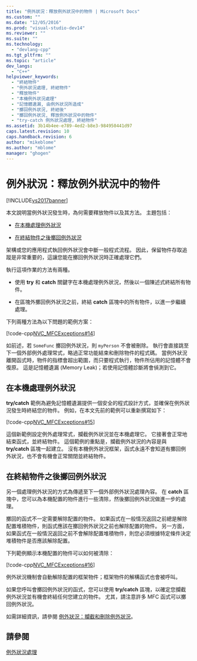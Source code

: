 ```yaml
---
title: "例外狀況：釋放例外狀況中的物件 | Microsoft Docs"
ms.custom: ""
ms.date: "12/05/2016"
ms.prod: "visual-studio-dev14"
ms.reviewer: ""
ms.suite: ""
ms.technology: 
  - "devlang-cpp"
ms.tgt_pltfrm: ""
ms.topic: "article"
dev_langs: 
  - "C++"
helpviewer_keywords: 
  - "終結物件"
  - "例外狀況處理, 終結物件"
  - "釋放物件"
  - "本機例外狀況處理"
  - "記憶體遺漏, 由例外狀況所造成"
  - "擲回例外狀況, 終結後"
  - "擲回例外狀況, 釋放例外狀況中的物件"
  - "try-catch 例外狀況處理, 終結物件"
ms.assetid: 3b14b4ee-e789-4ed2-b8e3-984950441d97
caps.latest.revision: 10
caps.handback.revision: 6
author: "mikeblome"
ms.author: "mblome"
manager: "ghogen"
---
```

# 例外狀況：釋放例外狀況中的物件
[!INCLUDE[vs2017banner](../assembler/inline/includes/vs2017banner.md)]

本文說明當例外狀況發生時，為何需要釋放物件以及其方法。  主題包括：  
  
-   [在本機處理例外狀況](#_core_handling_the_exception_locally)  
  
-   [在終結物件之後擲回例外狀況](#_core_throwing_exceptions_after_destroying_objects)  
  
 架構或您的應用程式執回例外狀況會中斷一般程式流程。  因此，保留物件存取追蹤是非常重要的，這讓您能在擲回例外狀況時正確處理它們。  
  
 執行這項作業的方法有兩種。  
  
-   使用 **try** 和 **catch** 關鍵字在本機處理例外狀況，然後以一個陳述式終結所有物件。  
  
-   在區塊外擲回例外狀況之前，終結 **catch** 區塊中的所有物件，以進一步繼續處理。  
  
 下列兩種方法為以下問題的範例方案：  
  
 [!code-cpp[NVC_MFCExceptions#14](../mfc/codesnippet/CPP/exceptions-freeing-objects-in-exceptions_1.cpp)]  
  
 如前述，若 `SomeFunc` 擲回例外狀況，則 `myPerson` 不會被刪除。  執行會直接跳至下一個外部例外處理常式，略過正常功能結束和刪除物件的程式碼。  當例外狀況離開函式時，物件的指標會超出範圍，而只要程式執行，物件所佔用的記憶體不會復原。  這是記憶體遺漏 \(Memory Leak\)；若使用記憶體診斷將會偵測到它。  
  
##  <a name="_core_handling_the_exception_locally"></a> 在本機處理例外狀況  
 **try\/catch** 範例為避免記憶體遺漏提供一個安全的程式設計方式，並確保在例外狀況發生時終結您的物件。  例如，在本文先前的範例可以重新撰寫如下：  
  
 [!code-cpp[NVC_MFCExceptions#15](../mfc/codesnippet/CPP/exceptions-freeing-objects-in-exceptions_2.cpp)]  
  
 這個新範例設定例外處理常式，攔截例外狀況並在本機處理它。  它接著會正常地結束函式，並終結物件。  這個範例的重點是，攔截例外狀況的內容是與 **try\/catch** 區塊一起建立。  沒有本機例外狀況框架，函式永遠不會知道有擲回例外狀況，也不會有機會正常關閉並終結物件。  
  
##  <a name="_core_throwing_exceptions_after_destroying_objects"></a> 在終結物件之後擲回例外狀況  
 另一個處理例外狀況的方式為傳遞至下一個外部例外狀況處理內容。  在 **catch** 區塊中，您可以為本機配置的物件進行一些清除，然後擲回例外狀況做進一步的處理。  
  
 擲回的函式不一定需要解除配置的物件。  如果函式在一般情況返回之前總是解除配置堆積物件，則函式應該在擲回例外狀況之前也解除配置的物件。  另一方面，如果函式在一般情況返回之前不會解除配置堆積物件，則您必須根據特定條件決定堆積物件是否應該解除配置。  
  
 下列範例顯示本機配置的物件可以如何被清除：  
  
 [!code-cpp[NVC_MFCExceptions#16](../mfc/codesnippet/CPP/exceptions-freeing-objects-in-exceptions_3.cpp)]  
  
 例外狀況機制會自動解除配置的框架物件；框架物件的解構函式也會被呼叫。  
  
 如果您呼叫會擲回例外狀況的函式，您可以使用 **try\/catch** 區塊，以確定您攔截例外狀況並有機會終結任何您建立的物件。  尤其，請注意許多 MFC 函式可以擲回例外狀況。  
  
 如需詳細資訊，請參閱 [例外狀況：攔截和刪除例外狀況](../mfc/exceptions-catching-and-deleting-exceptions.md)。  
  
## 請參閱  
 [例外狀況處理](../mfc/exception-handling-in-mfc.md)